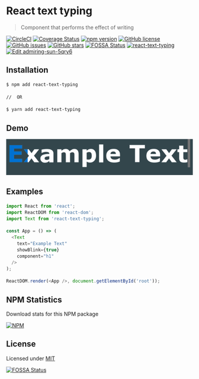 # React text typing

> Component that performs the effect of writing

[![CircleCI](https://circleci.com/gh/Oda2/react-text-typing.svg?style=shield)](https://circleci.com/gh/Oda2/react-text-typing)
[![Coverage Status](https://coveralls.io/repos/github/Oda2/react-text-typing/badge.svg?branch=master)](https://coveralls.io/github/Oda2/react-text-typing?branch=master)
[![npm version](https://badge.fury.io/js/react-text-typing.svg)](https://badge.fury.io/js/react-text-typing)
[![GitHub license](https://img.shields.io/github/license/Oda2/react-text-typing)](https://github.com/Oda2/react-text-typing/blob/master/LICENSE)
[![GitHub issues](https://img.shields.io/github/issues/Oda2/react-text-typing)](https://github.com/Oda2/react-text-typing/issues)
[![GitHub stars](https://img.shields.io/github/stars/Oda2/react-text-typing)](https://github.com/Oda2/react-text-typing/stargazers)
[![FOSSA Status](https://app.fossa.com/api/projects/git%2Bgithub.com%2FOda2%2Freact-text-typing.svg?type=shield)](https://app.fossa.com/projects/git%2Bgithub.com%2FOda2%2Freact-text-typing?ref=badge_shield)
[![react-text-typing](https://img.shields.io/endpoint?url=https://dashboard.cypress.io/badge/simple/mp85fc/main&style=flat&logo=cypress)](https://dashboard.cypress.io/projects/mp85fc/runs)
[![Edit admiring-sun-5qry6](https://codesandbox.io/static/img/play-codesandbox.svg)](https://codesandbox.io/s/admiring-sun-5qry6?fontsize=14&hidenavigation=1&theme=dark)

## Installation

```sh
$ npm add react-text-typing

//  OR

$ yarn add react-text-typing
```

## Demo
![Exemple](https://raw.githubusercontent.com/Oda2/react-text-typing/main/docs/example.gif)

## Examples

```js
import React from 'react';
import ReactDOM from 'react-dom';
import Text from 'react-text-typing';

const App = () => (
  <Text
    text="Example Text"
    showBlink={true}
    component="h1"
  />
);

ReactDOM.render(<App />, document.getElementById('root'));
```

## NPM Statistics

Download stats for this NPM package

[![NPM](https://nodei.co/npm/react-text-typing.png)](https://nodei.co/npm/react-text-typing/)


## License
Licensed under [MIT](https://github.com/Oda2/react-text-typing/blob/master/LICENSE)

[![FOSSA Status](https://app.fossa.com/api/projects/git%2Bgithub.com%2FOda2%2Freact-text-typing.svg?type=large)](https://app.fossa.com/projects/git%2Bgithub.com%2FOda2%2Freact-text-typing?ref=badge_large)
